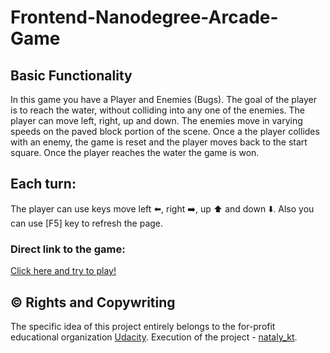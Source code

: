 # **Frontend-Nanodegree-Arcade-Game**

## Basic Functionality

In this game you have a Player and Enemies (Bugs). The goal of the player is to reach the water, without colliding into any one of the enemies. The player can move left, right, up and down. The enemies move in varying speeds on the paved block portion of the scene. Once a the player collides with an enemy, the game is reset and the player moves back to the start square. Once the player reaches the water the game is won.

## Each turn:

The player can use keys move left :arrow_left:, right :arrow_right:, up :arrow_up: and down :arrow_down:. Also you can use [F5] key to refresh the page.

### Direct link to the game: 

[Click here and try to play!](https://natalykt.github.io/Udacity_projects/Classic%20Arcade%20Game%20Clone/index.html)

## :copyright: Rights and Copywriting 

The specific idea of this project entirely belongs to the for-profit educational organization [Udacity](https://udacity.com).
Execution of the project - [nataly_kt](https://github.com/NatalyKT).
